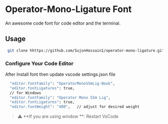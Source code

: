 # Operator-Mono-Ligature Font

An awesome code font for code editor and the terminal.

## Usage

```sh
 git clone hhttps://github.com/SujonHossain1/operator-mono-ligature.git
```

### Configure Your Code Editor

After Install font then update vscode settings.json file

```sh
  "editor.fontFamily": "OperatorMonoSSmLig-Book",
  "editor.fontLigatures": true,
  // for Windows
  "editor.fontFamily": "Operator Mono SSm Lig",
  "editor.fontLigatures": true,
  "editor.fontWeight": "400",   // adjust for desired weight
```
> :warning: **If you are using window **: Restart VsCode
